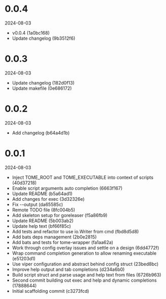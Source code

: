 
0.0.4
=============
2024-08-03

* v0.0.4 (1a0bc168)
* Update changelog (9b3512f6)

0.0.3
=============
2024-08-03

* Update changelog (182d0f13)
* Update makefile (0e686172)

0.0.2
=============
2024-08-03

* Add changelog (b64a4d1b)

0.0.1
=============
2024-08-03

* Inject TOME_ROOT and TOME_EXECUTABLE into context of scripts (40d37218)
* Enable script arguments auto completion (6663f167)
* Update README (b5a64ad1)
* Add changes for exec (3d32326e)
* Fix --output (da65585c)
* Remote TODO file (8fc004b5)
* Add skeleton setup for goreleaser (f5a86fb9)
* Update README (5b003ab2)
* Update help text (bf66f85c)
* Add tests and refactor to use io.Writer from cmd (fbd8d5d8)
* Add bats deps management (2b0e2815)
* Add bats and tests for tome-wrapper (fa1aa62a)
* Work through config overlay issues and settle on a design (6dd4772f)
* Wrap command completion generation to allow renaming executable (e51203d1)
* Use viper configuration and abstract behind config struct (23bed8bc)
* Improve help output and tab completions (d234a6b0)
* Build script struct and parse usage and help text from files (6726b963)
* Second commit building out exec and help and dynamic completions (17888644)
* Initial scaffolding commit (c3273fcd)


